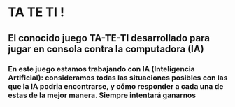 # TA TE TI !

## El conocido juego TA-TE-TI desarrollado para jugar en consola contra la computadora (IA)
### En este juego estamos trabajando con IA (Inteligencia Artificial): consideramos todas las situaciones posibles con las que la IA podria encontrarse, y cómo responder a cada una de estas de la mejor manera. Siempre intentará ganarnos
